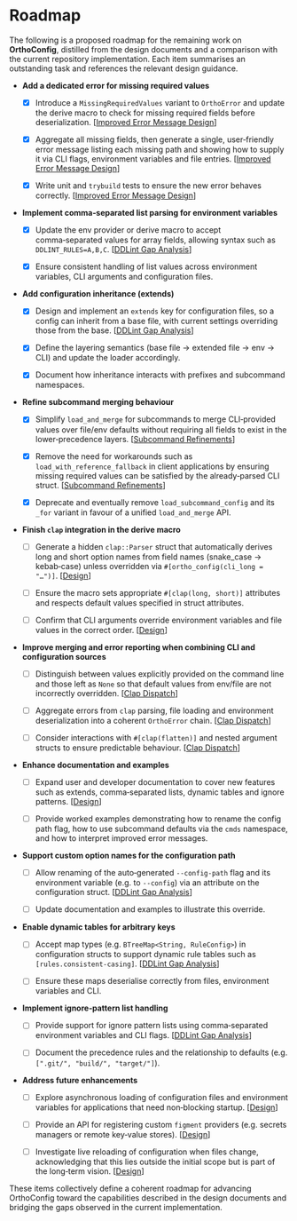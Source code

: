# Roadmap

The following is a proposed roadmap for the remaining work on **OrthoConfig**,
distilled from the design documents and a comparison with the current
repository implementation. Each item summarises an outstanding task and
references the relevant design guidance.

- **Add a dedicated error for missing required values**

  - [x] Introduce a `MissingRequiredValues` variant to `OrthoError` and update
    the derive macro to check for missing required fields before
    deserialization.
    [[Improved Error Message Design](improved-error-message-design.md)]

  - [x] Aggregate all missing fields, then generate a single, user‑friendly
    error message listing each missing path and showing how to supply it via
    CLI flags, environment variables and file entries.
    [[Improved Error Message Design](improved-error-message-design.md)]

  - [x] Write unit and `trybuild` tests to ensure the new error behaves
    correctly.
    [[Improved Error Message Design](improved-error-message-design.md)]

- **Implement comma‑separated list parsing for environment variables**

  - [x] Update the env provider or derive macro to accept comma‑separated values
    for array fields, allowing syntax such as `DDLINT_RULES=A,B,C`.
    [[DDLint Gap Analysis](ddlint-gap-analysis.md)]

  - [x] Ensure consistent handling of list values across environment variables,
    CLI arguments and configuration files.

- **Add configuration inheritance (extends)**

  - [x] Design and implement an `extends` key for configuration files, so a
    config can inherit from a base file, with current settings overriding those
    from the base. [[DDLint Gap Analysis](ddlint-gap-analysis.md)]

  - [x] Define the layering semantics (base file → extended file → env → CLI)
    and update the loader accordingly.

  - [x] Document how inheritance interacts with prefixes and subcommand
    namespaces.

- **Refine subcommand merging behaviour**

  - [x] Simplify `load_and_merge` for subcommands to merge CLI‑provided values
    over file/env defaults without requiring all fields to exist in the
    lower‑precedence layers.
    [[Subcommand Refinements](subcommand-refinements.md)]

  - [x] Remove the need for workarounds such as `load_with_reference_fallback`
    in client applications by ensuring missing required values can be satisfied
    by the already‑parsed CLI struct.
    [[Subcommand Refinements](subcommand-refinements.md)]

  - [x] Deprecate and eventually remove `load_subcommand_config` and its `_for`
    variant in favour of a unified `load_and_merge` API.

- **Finish `clap` integration in the derive macro**

  - [ ] Generate a hidden `clap::Parser` struct that automatically derives long
    and short option names from field names (snake_case → kebab‑case) unless
    overridden via `#[ortho_config(cli_long = "…")]`. [[Design](design.md)]

  - [ ] Ensure the macro sets appropriate `#[clap(long, short)]` attributes and
    respects default values specified in struct attributes.

  - [ ] Confirm that CLI arguments override environment variables and file
    values in the correct order. [[Design](design.md)]

- **Improve merging and error reporting when combining CLI and configuration
  sources**

  - [ ] Distinguish between values explicitly provided on the command line and
    those left as `None` so that default values from env/file are not
    incorrectly overridden.
    [[Clap Dispatch](clap-dispatch-and-ortho-config-integration.md)]

  - [ ] Aggregate errors from `clap` parsing, file loading and environment
    deserialization into a coherent `OrthoError` chain.
    [[Clap Dispatch](clap-dispatch-and-ortho-config-integration.md)]

  - [ ] Consider interactions with `#[clap(flatten)]` and nested argument
    structs to ensure predictable behaviour.
    [[Clap Dispatch](clap-dispatch-and-ortho-config-integration.md)]

- **Enhance documentation and examples**

  - [ ] Expand user and developer documentation to cover new features such as
    extends, comma‑separated lists, dynamic tables and ignore patterns.
    [[Design](design.md)]

  - [ ] Provide worked examples demonstrating how to rename the config path
    flag, how to use subcommand defaults via the `cmds` namespace, and how to
    interpret improved error messages.

- **Support custom option names for the configuration path**

  - [ ] Allow renaming of the auto‑generated `--config-path` flag and its
    environment variable (e.g. to `--config`) via an attribute on the
    configuration struct. [[DDLint Gap Analysis](ddlint-gap-analysis.md)]

  - [ ] Update documentation and examples to illustrate this override.

- **Enable dynamic tables for arbitrary keys**

  - [ ] Accept map types (e.g. `BTreeMap<String, RuleConfig>`) in configuration
    structs to support dynamic rule tables such as `[rules.consistent-casing]`.
    [[DDLint Gap Analysis](ddlint-gap-analysis.md)]

  - [ ] Ensure these maps deserialise correctly from files, environment
    variables and CLI.

- **Implement ignore‑pattern list handling**

  - [ ] Provide support for ignore pattern lists using comma‑separated
    environment variables and CLI flags.
    [[DDLint Gap Analysis](ddlint-gap-analysis.md)]

  - [ ] Document the precedence rules and the relationship to defaults (e.g.
    `[".git/", "build/", "target/"]`).

- **Address future enhancements**

  - [ ] Explore asynchronous loading of configuration files and environment
    variables for applications that need non‑blocking startup.
    [[Design](design.md#7-future-work)]

  - [ ] Provide an API for registering custom `figment` providers (e.g. secrets
    managers or remote key‑value stores). [[Design](design.md#7-future-work)]

  - [ ] Investigate live reloading of configuration when files change,
    acknowledging that this lies outside the initial scope but is part of the
    long‑term vision. [[Design](design.md#7-future-work)]

These items collectively define a coherent roadmap for advancing OrthoConfig
toward the capabilities described in the design documents and bridging the gaps
observed in the current implementation.
